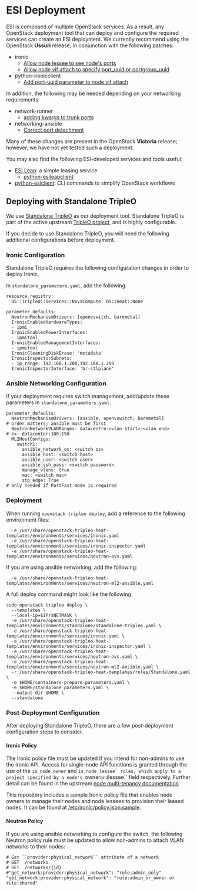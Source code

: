 # ESI Deployment

ESI is composed of multiple OpenStack services. As a result, any OpenStack deployment tool that can deploy and configure the required services can create an ESI deployment. We currently recommend using the OpenStack **Ussuri** release, in conjunction with the following patches:

- ironic
    - [Allow node lessee to see node's ports](https://review.opendev.org/#/c/730366/)
    - [Allow node vif attach to specify port_uuid or portgroup_uuid](https://review.opendev.org/#/c/731780/)
- python-ironicclient
    - [Add port-uuid parameter to node vif attach](https://review.opendev.org/#/c/737585/)

In addition, the following may be needed depending on your networking requirements:

- network-runner
    - [adding kwargs to trunk ports](https://github.com/ansible-network/network-runner/pull/48)
- networking-ansible
    - [Correct port detachment](https://review.opendev.org/#/c/745318/)

Many of these changes are present in the OpenStack **Victoria** release; however, we have not yet tested such a deployment.

You may also find the following ESI-developed services and tools useful:

- [ESI Leap](https://github.com/cci-moc/esi-leap): a simple leasing service
    - [python-esileapclient](https://github.com/cci-moc/python-esileapclient)
- [python-esiclient](https://github.com/CCI-MOC/python-esiclient): CLI commands to simplify OpenStack workflows

## Deploying with Standalone TripleO

We use [Standalone TripleO](https://docs.openstack.org/project-deploy-guide/tripleo-docs/latest/deployment/standalone.html) as our deployment tool. Standalone TripleO is part of the active upstream [TripleO project](https://docs.openstack.org/tripleo-docs/latest/), and is highly configurable.

If you decide to use Standalone TripleO, you will need the following additional configurations before deployment.

### Ironic Configuration

Standalone TripleO requires the following configuration changes in order to deploy Ironic.

In `standalone_parameters.yaml`, add the following:

```
resource_registry:
  OS::TripleO::Services::NovaCompute: OS::Heat::None

parameter_defaults:
  NeutronMechanismDrivers: [openvswitch, baremetal]
  IronicEnabledHardwareTypes:
  - ipmi
  IronicEnabledPowerInterfaces:
  - ipmitool
  IronicEnabledManagementInterfaces:
  - ipmitool
  IronicCleaningDiskErase: 'metadata'
  IronicInspectorSubnets:
  - ip_range: 192.168.1.200,192.168.1.250
  IronicInspectorInterface: 'br-ctlplane'
```

### Ansible Networking Configuration

If your deployment requires switch management, add/update these parameters in `standalone_parameters.yaml`:

```
parameter_defaults:
  NeutronMechanismDrivers: [ansible, openvswitch, baremetal]             # order matters; ansible must be first
  NeutronNetworkVLANRanges: datacentre:<vlan start>:<vlan end>           # ex: datacenter:100:150
  ML2HostConfigs:
    switch1:
      ansible_network_os: <switch os>
      ansible_host: <switch host>
      ansible_user: <switch user>
      ansible_ssh_pass: <switch password>
      manage_vlans: true
      mac: <switch mac>
      stp_edge: True                                                     # only needed if PortFast mode is required
```

### Deployment

When running `openstack tripleo deploy`, add a reference to the following environment files:

```
  -e /usr/share/openstack-tripleo-heat-templates/environments/services/ironic.yaml
  -e /usr/share/openstack-tripleo-heat-templates/environments/services/ironic-inspector.yaml
  -e /usr/share/openstack-tripleo-heat-templates/environments/services/neutron-ovs.yaml
```

If you are using ansible networking, add the following:

```
  -e /usr/share/openstack-tripleo-heat-templates/environments/services/neutron-ml2-ansible.yaml
```

A full deploy command might look like the following:

```
sudo openstack tripleo deploy \
  --templates \
  --local-ip=$IP/$NETMASK \
  -e /usr/share/openstack-tripleo-heat-templates/environments/standalone/standalone-tripleo.yaml \
  -e /usr/share/openstack-tripleo-heat-templates/environments/services/ironic.yaml \
  -e /usr/share/openstack-tripleo-heat-templates/environments/services/ironic-inspector.yaml \
  -e /usr/share/openstack-tripleo-heat-templates/environments/services/neutron-ovs.yaml \
  -e /usr/share/openstack-tripleo-heat-templates/environments/services/neutron-ml2-ansible.yaml \
  -r /usr/share/openstack-tripleo-heat-templates/roles/Standalone.yaml \
  -e $HOME/containers-prepare-parameters.yaml \
  -e $HOME/standalone_parameters.yaml \
  --output-dir $HOME \
  --standalone
```

### Post-Deployment Configuration

After deploying Standalone TripleO, there are a few post-deployment configuration steps to consider.

#### Ironic Policy

The Ironic policy file must be updated if you intend for non-admins to use the Ironic API. Access for single-node API functions is granted through the use of the ``is_node_owner`` and ``is_node_lessee` roles, which apply to a project specified by a node's ``owner`` and ``lessee`` field respectively. Further detail can be found in the upstream [node multi-tenancy documentation](https://docs.openstack.org/ironic/latest/admin/node-multitenancy.html)

This repository includes a sample Ironic policy file that enables node owners to manage their nodes and node lessees to provision their leased nodes. It can be found at [/etc/ironic/policy.json.sample](/etc/ironic/policy.json.sample).

#### Neutron Policy

If you are using ansible networking to configure the switch, the following Neutron policy rule must be updated to allow non-admins to attach VLAN networks to their nodes:

```
# Get ``provider:physical_network`` attribute of a network
# GET  /networks
# GET  /networks/{id}
#"get_network:provider:physical_network": "rule:admin_only"
"get_network:provider:physical_network": "rule:admin_or_owner or rule:shared"
```
